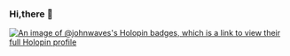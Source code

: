 ### Hi,there 👋

<!--
**johnwaves/johnwaves** is a ✨ _special_ ✨ repository because its `README.md` (this file) appears on your GitHub profile.

Here are some ideas to get you started:

- 🔭 I’m currently working on ...
- 🌱 I’m currently learning ...
- 👯 I’m looking to collaborate on ...
- 🤔 I’m looking for help with ...
- 💬 Ask me about ...
- 📫 How to reach me: ...
- 😄 Pronouns: ...
- ⚡ Fun fact: ...
-->
[![An image of @johnwaves's Holopin badges, which is a link to view their full Holopin profile](https://holopin.me/johnwaves)](https://holopin.io/@johnwaves)
